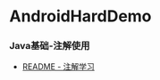 # AndroidHardDemo

### Java基础-注解使用

- [README - 注解学习](https://github.com/renbin1990/AndroidHardDemo/blob/master/annotationDemo/README.md)
